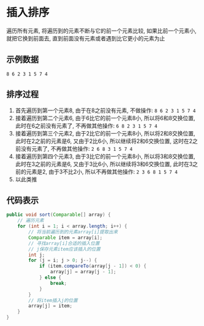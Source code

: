 # 插入排序

遍历所有元素, 将遍历到的元素不断与它的前一个元素比较, 如果比前一个元素小, 就把它换到前面去, 直到前面没有元素或者遇到比它更小的元素为止

## 示例数据

`8 6 2 3 1 5 7 4`

## 排序过程

1. 首先遍历到第一个元素8, 由于在8之前没有元素, 不做操作: `8 6 2 3 1 5 7 4`
2. 接着遍历到第二个元素6, 由于6比它的前一个元素8小, 所以将6和8交换位置, 此时在6之前没有元素了, 不再做其他操作: `6 8 2 3 1 5 7 4`
3. 接着遍历到第三个元素2, 由于2比它的前一个元素8小, 所以将2和8交换位置, 此时在2之前的元素是6, 又由于2比6小, 所以继续将2和6交换位置, 这时在2之前没有元素了, 不再做其他操作: `2 6 8 3 1 5 7 4`
4. 接着遍历到第四个元素3, 由于3比它的前一个元素8小, 所以将3和8交换位置, 此时在3之前的元素是6, 又由于3比6小, 所以继续将3和6交换位置, 此时在3之前的元素是2, 由于3不比2小, 所以不再做其他操作: `2 3 6 8 1 5 7 4`
5. 以此类推

## 代码表示

```java
public void sort(Comparable[] array) {
    // 遍历元素
    for (int i = 1; i < array.length; i++) {
        // 将当前遍历到的元素array[i]提取出来
        Comparable item = array[i];
        // 寻找array[i]合适的插入位置
        // j保存元素item应该插入的位置
        int j;
        for (j = i; j > 0; j--) {
            if (item.compareTo(array[j - 1]) < 0) {
                array[j] = array[j - 1];
            } else {
                break;
            }
        }
        // 将item插入j的位置
        array[j] = item;
    }
}
```
